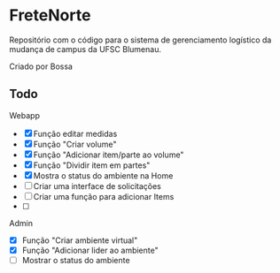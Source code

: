 # FreteNorte

Repositório com o código para o sistema de gerenciamento logístico da mudança de campus da UFSC Blumenau.

Criado por Bossa

## Todo

Webapp

- [X] Função editar medidas
- [X] Função "Criar volume"
- [X] Função "Adicionar item/parte ao volume"
- [X] Função "Dividir item em partes"
- [X] Mostra o status do ambiente na Home
- [ ] Criar uma interface de solicitações
- [ ] Criar uma função para adicionar Items
- [ ] 

Admin

- [X] Função "Criar ambiente virtual"
- [X] Função "Adicionar lider ao ambiente"
- [ ] Mostrar o status do ambiente
